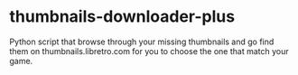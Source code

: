 # thumbnails-downloader-plus
Python script that browse through your missing thumbnails and go find them on thumbnails.libretro.com for you to choose the one that match your game.
